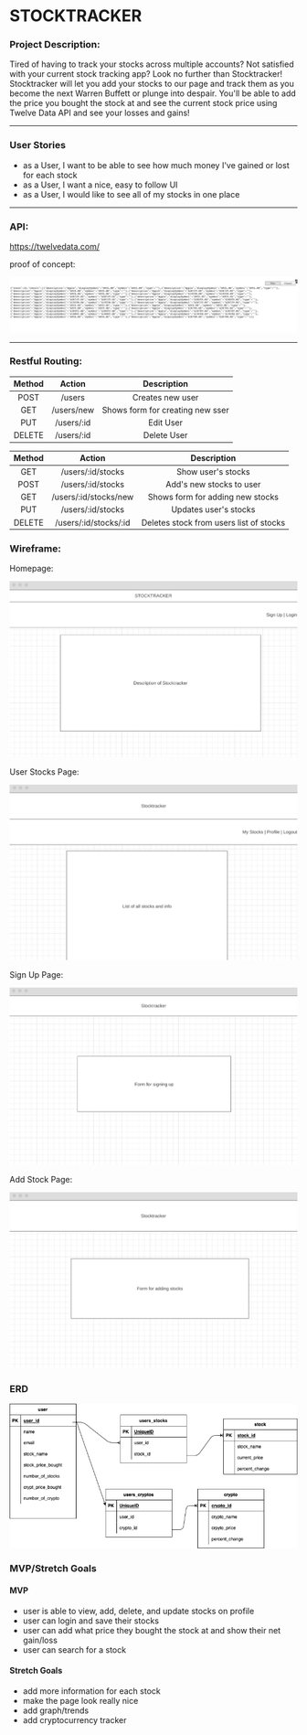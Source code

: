 # STOCKTRACKER

### Project Description:

Tired of having to track your stocks across multiple accounts?  Not satisfied with your current stock tracking app?  Look no further than Stocktracker!  Stocktracker will let you add your stocks to our page and track them as you become the next Warren Buffett or plunge into despair.  You'll be able to add the price you bought the stock at and see the current stock price using Twelve Data API and see your losses and gains!  

***

### User Stories

- as a User, I want to be able to see how much money I've gained or lost for each stock
- as a User, I want a nice, easy to follow UI
- as a User, I would like to see all of my stocks in one place

***

### API:

https://twelvedata.com/

proof of concept:

![api](images/APIProof.png)

*** 

### Restful Routing:

| Method | Action | Description |
|:------:|:------:|:-----------:|
| POST   | /users | Creates new user |
| GET    | /users/new | Shows form for creating new sser |
| PUT    | /users/:id | Edit User |
| DELETE | /users/:id | Delete User |

| Method | Action | Description |
|:------:|:------:|:-----------:|
| GET    | /users/:id/stocks | Show user's stocks |
| POST   | /users/:id/stocks| Add's new stocks to user |
| GET    | /users/:id/stocks/new | Shows form for adding new stocks |
| PUT    | /users/:id/stocks | Updates user's stocks |
| DELETE | /users/:id/stocks/:id | Deletes stock from users list of stocks|

### Wireframe:

Homepage:

![wireframe1](images/homepage.png)

User Stocks Page:

![wireframe2](images/stocks.png)

Sign Up Page:

![wireframe3](images/signup.png)

Add Stock Page:

![wireframe4](images/addstock.png)

### ERD

![ERD](images/ERDs.png)

### MVP/Stretch Goals

#### MVP

- user is able to view, add, delete, and update stocks on profile
- user can login and save their stocks
- user can add what price they bought the stock at and show their net gain/loss
- user can search for a stock

#### Stretch Goals

- add more information for each stock
- make the page look really nice
- add graph/trends
- add cryptocurrency tracker


